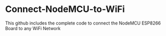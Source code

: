 # Connect-NodeMCU-to-WiFi
This github includes the complete code to connect the NodeMCU ESP8266 Board to any WiFi Network
